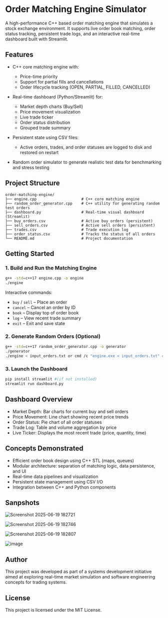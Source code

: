 # Order Matching Engine Simulator

A high-performance C++ based order matching engine that simulates a stock exchange environment. It supports live order book matching, order status tracking, persistent trade logs, and an interactive real-time dashboard built with Streamlit.

## Features

- C++ core matching engine with:
  - Price-time priority
  - Support for partial fills and cancellations
  - Order lifecycle tracking (OPEN, PARTIAL, FILLED, CANCELLED)

- Real-time dashboard (Python/Streamlit) for:
  - Market depth charts (Buy/Sell)
  - Price movement visualization
  - Live trade ticker
  - Order status distribution
  - Grouped trade summary

- Persistent state using CSV files:
  - Active orders, trades, and order statuses are logged to disk and restored on restart

- Random order simulator to generate realistic test data for benchmarking and stress testing

## Project Structure

```
order-matching-engine/
├── engine.cpp                    # C++ core matching engine
├── random_order_generator.cpp    # C++ utility for generating random test orders
├── dashboard.py                  # Real-time visual dashboard (Streamlit)
├── buy_orders.csv                # Active buy orders (persistent)
├── sell_orders.csv               # Active sell orders (persistent)
├── trades.csv                    # Trade execution log
├── order_status.csv              # Tracks the status of all orders
└── README.md                     # Project documentation
```

## Getting Started

### 1. Build and Run the Matching Engine

```bash
g++ -std=c++17 engine.cpp -o engine
./engine
```

Interactive commands:
- `buy` / `sell` – Place an order
- `cancel` – Cancel an order by ID
- `book` – Display top of order book
- `log` – View recent trade summary
- `exit` – Exit and save state

### 2. Generate Random Orders (Optional)

```bash
g++ -std=c++17 random_order_generator.cpp -o generator
./generator
./engine < input_orders.txt or cmd /c "engine.exe < input_orders.txt" #(PowerShell)

```

### 3. Launch the Dashboard

```bash
pip install streamlit #(if not installed)
streamlit run dashboard.py
```

## Dashboard Overview

- Market Depth: Bar charts for current buy and sell orders
- Price Movement: Line chart showing recent price trends
- Order Status: Pie chart of all order statuses
- Trade Log: Table and volume aggregation by price
- Live Ticker: Displays the most recent trade (price, quantity, time)

## Concepts Demonstrated

- Efficient order book design using C++ STL (maps, queues)
- Modular architecture: separation of matching logic, data persistence, and UI
- Real-time data pipelines and visualization
- Persistent state management using CSV I/O
- Integration between C++ and Python components

## Sanpshots

![Screenshot 2025-06-19 182721](https://github.com/user-attachments/assets/91048a8e-20b0-4378-98e7-b3cdefc88e42)

![Screenshot 2025-06-19 182746](https://github.com/user-attachments/assets/2ca8de64-d0a2-4a67-a942-766296cc3c9a)

![Screenshot 2025-06-19 182807](https://github.com/user-attachments/assets/3226ad6e-a706-492b-886d-f6f63129f772)

![image](https://github.com/user-attachments/assets/7f52060d-840b-47d5-86ea-fa5bfb6144f9)




## Author

This project was developed as part of a systems development initiative aimed at exploring real-time market simulation and software engineering concepts for trading systems.

## License

This project is licensed under the MIT License.
